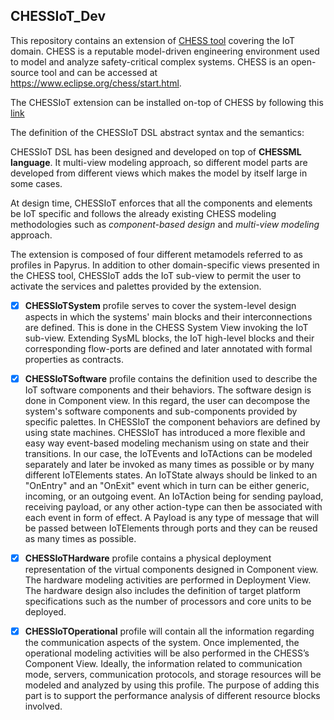 ## CHESSIoT_Dev

This repository contains an extension of [CHESS tool](https://www.eclipse.org/chess/start.html) covering the IoT domain. 
CHESS is a reputable model-driven engineering environment used to model and analyze safety-critical complex systems.
CHESS is an open-source tool and can be accessed at https://www.eclipse.org/chess/start.html. 

The CHESSIoT extension can be installed on-top of CHESS by following this [link](https://github.com/feliIhirwe/CHESSIoT-features)

The definition of the CHESSIoT DSL abstract syntax and the semantics:

CHESSIoT DSL has been designed and developed on top of **CHESSML language**. 
It multi-view modeling approach, so different model parts are developed from different views which makes the model by itself large in some cases. 

At design time, CHESSIoT enforces that all the components and elements be IoT specific and follows the already existing CHESS modeling methodologies such as _component-based design_ and _multi-view modeling_ approach. 

The extension is composed of four different metamodels referred to as profiles in Papyrus. 
In addition to other domain-specific views presented in the CHESS tool, CHESSIoT adds the IoT sub-view to permit the user to activate the services and palettes provided by the extension. 

- [x] **CHESSIoTSystem** profile serves to cover the system-level design aspects in which the systems' main blocks and their interconnections are defined. This is done in the CHESS System View invoking the IoT sub-view. Extending SysML blocks, the IoT high-level blocks and their corresponding flow-ports are defined and later annotated with formal properties as contracts. 

- [x] **CHESSIoTSoftware** profile contains the definition used to describe the IoT software components and their behaviors. The software design is done in Component view. In this regard, the user can decompose the system's software components and sub-components provided by specific palettes. In CHESSIoT the component behaviors are defined by using state machines. CHESSIoT has introduced a more flexible and easy way event-based modeling mechanism using on state and their transitions. In our case, the IoTEvents and IoTActions can be modeled separately and later be invoked as many times as possible or by many different IoTElements states.  An IoTState always should be linked to an "OnEntry" and an "OnExit" event which in turn can be either generic, incoming, or an outgoing event. An IoTAction being for sending payload, receiving payload, or any other action-type can then be associated with each event in form of effect. A Payload is any type of message that will be passed between IoTElements through ports and they can be reused as many times as possible. 


- [x] **CHESSIoTHardware** profile contains a physical deployment representation of the virtual components designed in Component view. The hardware modeling activities are performed in Deployment View. The hardware design also includes the definition of target platform specifications such as the number of processors and core units to be deployed.

- [x] **CHESSIoTOperational** profile will contain all the information regarding the communication aspects of the system. Once implemented, the operational modeling activities will be also performed in the CHESS’s Component View. Ideally, the information related to communication mode, servers, communication protocols, and storage resources will be modeled and analyzed by using this profile. The purpose of adding this part is to support the performance analysis of different resource blocks involved.
